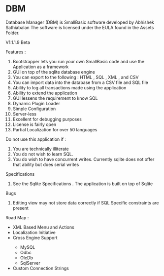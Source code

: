 # DBM
Database Manager (DBM) is SmallBasic software developed by Abhishek Sathiabalan 
The software is licensed under the EULA found in the Assets Folder. 

V1.1.1.9 Beta

Features :
<ol type = "1">
	<li> Bootstrapper lets you run your own SmallBasic code and use the Application as a framework </li>
	<li> GUI on top of the sqlite database engine </li>
	<li> You can export to the following : HTML , SQL , XML , and CSV </li>
	<li> You can import data into the database from a CSV file and SQL file </li>
	<li> Ability to log all transactions made using the application </li>
	<li> Ability to extend the application  </li>
	<li> GUI lessens the requirement to know SQL </li>
	<li> Dynamic Plugin Loader </li>
	<li> Simple Configuration </li>
	<li> Server-less </li>
	<li> Excellent for debugging purposes  </li>
	<li> License is fairly open </li>
	<li> Partial Localization for over 50 languages </li>
</ol>

Do not use this application if :
<ol type = "1">
	<li> You are technically illiterate </li>
	<li> You do not wish to learn SQL.  </li>
	<li> You do wish to have concurrent writes. Currently sqlite does not offer that ability but does serial writes </li>
</ol>
Specifications 
<ol type = "1">
	<li> See the Sqlite Specifications . The application is built on top of Sqlite</li>
</ol>

Bugs
<ol type = "1">
	<li> Editing view may not store data correctly if SQL Specific constraints are present</li>
</ol>

Road Map :
<ul>
	<li> XML Based Menu and Actions </li>
	<li> Localization Initiative </li>
	<li> Cross Engine Support </li>
	<ul>
		<li>MySQL</li>
		<li>Odbc</li>
		<li>OleDb</li>
		<li>SqlServer</li>
	</ul>
	<li>Custom Connection Strings </li>
</ul>


	
	
	

